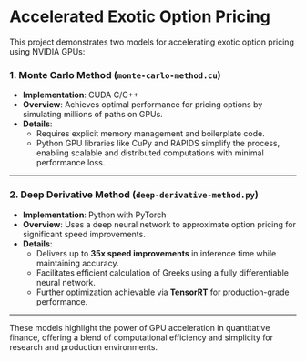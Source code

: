 # Accelerated Exotic Option Pricing

This project demonstrates two models for accelerating exotic option pricing using NVIDIA GPUs:

### 1. Monte Carlo Method (`monte-carlo-method.cu`)
- **Implementation**: CUDA C/C++
- **Overview**: Achieves optimal performance for pricing options by simulating millions of paths on GPUs.
- **Details**:
  - Requires explicit memory management and boilerplate code.
  - Python GPU libraries like CuPy and RAPIDS simplify the process, enabling scalable and distributed computations with minimal performance loss.

---

### 2. Deep Derivative Method (`deep-derivative-method.py`)
- **Implementation**: Python with PyTorch
- **Overview**: Uses a deep neural network to approximate option pricing for significant speed improvements.
- **Details**:
  - Delivers up to **35x speed improvements** in inference time while maintaining accuracy.
  - Facilitates efficient calculation of Greeks using a fully differentiable neural network.
  - Further optimization achievable via **TensorRT** for production-grade performance.

---

These models highlight the power of GPU acceleration in quantitative finance, offering a blend of computational efficiency and simplicity for research and production environments.
